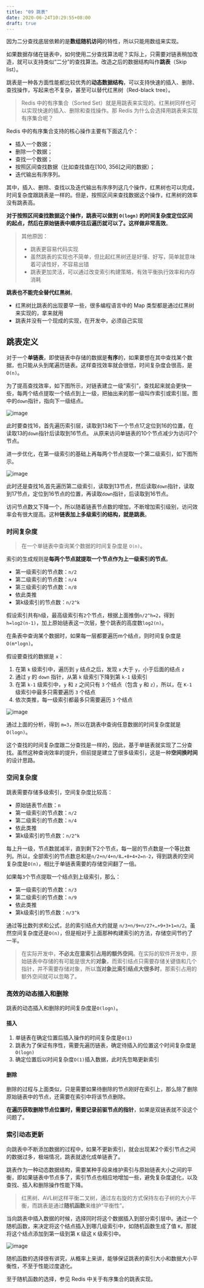 ```yaml
---
title: "09 跳表"
date: 2020-06-24T10:29:55+08:00
draft: true
---
```


因为二分查找底层依赖的是**数组随机访问**的特性，所以只能用数组来实现。

如果数据存储在链表中，如何使用二分查找算法呢？实际上，只需要对链表稍加改造，就可以支持类似“二分”的查找算法。改造之后的数据结构叫作**跳表**（Skip list）。

跳表是一种各方面性能都比较优秀的**动态数据结构**，可以支持快速的插入、删除、查找操作，写起来也不复杂，甚至可以替代红黑树（Red-black tree）。

> Redis 中的有序集合（Sorted Set）就是用跳表来实现的。红黑树同样也可以实现快速的插入、删除和查找操作。那 Redis 为什么会选择用跳表来实现有序集合呢？

Redis 中的有序集合支持的核心操作主要有下面这几个：

- 插入一个数据；
- 删除一个数据；
- 查找一个数据；
- 按照区间查找数据（比如查找值在[100, 356]之间的数据）；
- 迭代输出有序序列。

其中，插入、删除、查找以及迭代输出有序序列这几个操作，红黑树也可以完成，时间复杂度跟跳表是一样的。但是，按照区间来查找数据这个操作，红黑树的效率没有跳表高。

**对于按照区间查找数据这个操作，跳表可以做到 `O(logn)` 的时间复杂度定位区间的起点，然后在原始链表中顺序往后遍历就可以了。这样做非常高效**。

> 其他原因：
>
> - 跳表更容易代码实现
> - 虽然跳表的实现也不简单，但比起红黑树还是好懂、好写，简单就意味着可读性好，不容易出错
> - 跳表更加灵活，可以通过改变索引构建策略，有效平衡执行效率和内存消耗

**跳表也不能完全替代红黑树**。

- 红黑树比跳表的出现要早一些，很多编程语言中的 Map 类型都是通过红黑树来实现的，拿来就用
- 跳表并没有一个现成的实现，在开发中，必须自己实现

## 跳表定义

对于一个**单链表**，即使链表中存储的数据是**有序**的，如果要想在其中查找某个数据，也只能从头到尾遍历链表。这样查找效率就会很低，时间复杂度会很高，是 `O(n)`。

为了提高查找效率，如下图所示，对链表建立一级“索引”，查找起来就会更快一些，每两个结点提取一个结点到上一级，把抽出来的那一级叫作索引或索引层。图中的`down`指针，指向下一级结点。

![image](/images/14753c824a5ee4a976ea799727adc78e.jpg)

此时要查找16，首先遍历索引层，读取到13和下一个节点17,定位到16的位置，在读取13的`down`指针后读取到16节点。
从原来访问单链表的10个节点减少为访问7个节点。

进一步优化，在第一级索引的基础上再每两个节点提取一个第二级索引，如下图所示。

![image](/images/492206afe5e2fef9f683c7cff83afa65.jpg)

此时还是查找16,首先遍历第二级索引，读取到13节点，然后读取`down`指针，读取到17节点，定位到16节点的位置，再读取`down`指针，后读取到16节点。

访问节点数又下降一个，所以随着链表节点数的增加，不断增加索引级别，访问效率会有很大提高。这种**链表加上多级索引的结构，就是跳表**。

### 时间复杂度

> 在一个单链表中查询某个数据的时间复杂度是 `O(n)`。

索引的生成规则是**每两个节点就提取一个节点作为上一级索引的节点**。

- 第一级索引的节点数：`n/2`
- 第二级索引的节点数：`n/4`
- 第三级索引的节点数：`n/8`
- 依此类推
- 第k级索引的节点数：`n/2^k`

假设索引共有`h`级，最高级索引有`2`个节点，根据上面推倒`n/2^h=2`，得到`h=log2(n-1)`，加上原始链表这一次层，整个跳表的高度数`log2(n)`。

在条表中查询某个数据时，如果每一层都要遍历m个结点，则时间复杂度是`O(m*logn)`。

假设要查找的数据是 `x`：

1. 在第 `k` 级索引中，遍历到 `y` 结点之后，发现 `x` 大于 `y`，小于后面的结点 `z`
2. 通过 `y` 的 `down` 指针，从第 `k` 级索引下降到第 `k-1` 级索引
3. 在第 `k-1` 级索引中，`y` 和 `z` 之间只有 `3` 个结点（包含 `y` 和 `z`），所以，在 `K-1` 级索引中最多只需要遍历 `3` 个结点
4. 依次类推，每一级索引都最多只需要遍历 `3` 个结点

![image](/images/d03bef9a64a0368e6a0d23ace8bd450c.jpg)

通过上面的分析，得到 `m=3`，所以在跳表中查询任意数据的时间复杂度就是 `O(logn)`。

这个查找的时间复杂度跟二分查找是一样的，因此，基于单链表就实现了二分查找。虽然这种查询效率的提升，但前提是建立了很多级索引，这是一种**空间换时间**的设计思路。

### 空间复杂度

跳表需要存储多级索引，空间复杂度比较高：

- 原始链表节点数：`n`
- 第一级索引的节点数：`n/2`
- 第二级索引的节点数：`n/4`
- 依此类推
- 第k级索引的节点数：`n/2^k`

每上升一级，节点数就减半，直到剩下2个节点，每一层的节点数是一个等比数列。所以，全部索引的节点数总和是`n/2+n/4+n/8…+8+4+2=n-2`，得到跳表的空间复杂度是`O(n)`，相比于单链表需要的存储空间翻了一倍。

如果每`3`个节点提取一个结点到上级索引，那么：

- 第一级索引的节点数：`n/3`
- 第二级索引的节点数：`n/9`
- 依此类推
- 第k级索引的节点数：`n/3^k`

通过等比数列求和公式，总的索引结点大约就是 `n/3+n/9+n/27+…+9+3+1=n/2`。虽然空间复杂度还是`O(n)`，但是相对于上面那种构建索引的方法，存储空间节约了一半。

> 在实际开发中，**不必太在意索引占用的额外空间**。在实际的软件开发中，原始链表中存储的有可能是很大的**对象**，而索引结点只需要存储关键值和几个指针，并不需要存储对象，所以**当对象比索引结点大很多时**，那索引占用的额外空间就可以忽略了。

### 高效的动态插入和删除

跳表的动态插入和删除的时间复杂度是`O(logn)`。

#### 插入

1. 单链表在确定位置后插入操作的时间复杂度是`O(1)`
2. 跳表为了保证有序性，需要先遍历链表，确定待插入的位置这个时间复杂度是`O(logn)`
3. 确定位置后以时间复杂度`O(1)`插入数据，此时先忽略更新索引

#### 删除

删除的过程与上面类似，只是需要如果待删除的节点刚好在索引上，那么除了删除原始链表中的节点，还需要在索引中将该节点删除。

**在遍历获取删除节点位置时，需要记录前驱节点的指针**，如果是双链表就不没这个问题了。

### 索引动态更新

向跳表中不断添加数据的过程中，如果不更新索引，就会出现某2个索引节点之间的数据过多，极端情况，跳表就退化成单链表了。

跳表作为一种动态数据结构，需要某种手段来维护索引与原始链表大小之间的平衡，即如果链表中节点多了，索引节点也相应地增加一些，避免复杂度退化，以及查找、插入和删除操作性能下降。

> 红黑树、AVL树这样平衡二叉树，通过左右旋的方式保持左右子树的大小平衡，而跳表是通过**随机函数**来维护“平衡性”。

当向跳表中插入数据的时候，选择同时将这个数据插入到部分索引层中。通过一个随机函数，来决定将这个结点插入到哪几级索引中，如随机函数生成了值 `K`，那就将这个结点添加到第一级到第 `K` 级这 `K` 级索引中。

![image](/images/a861445d0b53fc842f38919365b004a7.jpg)

随机函数的选择很有讲究，从概率上来讲，能够保证跳表的索引大小和数据大小平衡性，不至于性能过度退化。

至于随机函数的选择，参见 Redis 中关于有序集合的跳表实现。
